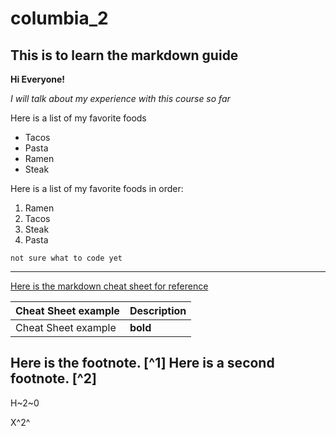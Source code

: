 # columbia_2

## This is to learn the markdown guide

**Hi Everyone!**

*I will talk about my experience with this course so far*

Here is a list of my favorite foods
- Tacos
- Pasta
- Ramen
- Steak

Here is a list of my favorite foods in order:
1. Ramen
2. Tacos
3. Steak
4. Pasta

`not sure what to code yet`

--- 

[Here is the markdown cheat sheet for reference](https://www.markdownguide.org/cheat-sheet/)

|Cheat Sheet example | Description |
| -------- | --------|
|Cheat Sheet example | **bold** |

Here is the footnote. [^1]
Here is a second footnote. [^2]
---
H~2~0 

X^2^
